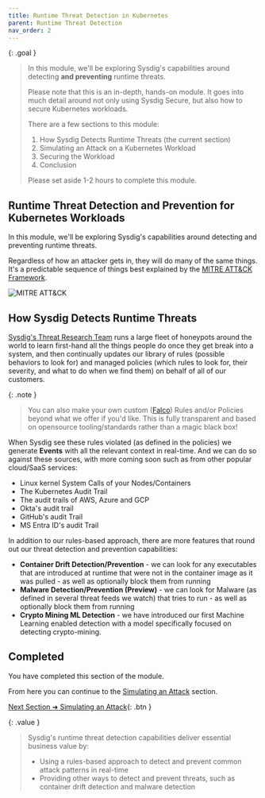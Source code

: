 ```yaml
---
title: Runtime Threat Detection in Kubernetes
parent: Runtime Threat Detection
nav_order: 2
---
```


{: .goal }
> In this module, we'll be exploring Sysdig's capabilities around detecting **and preventing** runtime threats.
>
> Please note that this is an in-depth, hands-on module. It goes into much detail around not only using Sysdig Secure, but also how to secure Kubernetes workloads.
>
> There are a few sections to this module:
>
> 1. How Sysdig Detects Runtime Threats (the current section)
> 2. Simulating an Attack on a Kubernetes Workload
> 3. Securing the Workload
> 4. Conclusion
>
> Please set aside 1-2 hours to complete this module.

## Runtime Threat Detection and Prevention for Kubernetes Workloads

In this module, we'll be exploring Sysdig's capabilities around detecting and preventing runtime threats.

Regardless of how an attacker gets in, they will do many of the same things. It's a predictable sequence of things best explained by the [MITRE ATT&CK Framework](https://attack.mitre.org/). 

![MITRE ATT&CK]({{site.baseurl}}/assets/images/mitre-attacks.png)

## How Sysdig Detects Runtime Threats

[Sysdig's Threat Research Team](https://sysdig.com/threat-research/) runs a large fleet of honeypots around the world to learn first-hand all the things people do once they get break into a system, and then continually updates our library of rules (possible behaviors to look for) and managed policies (which rules to look for, their severity, and what to do when we find them) on behalf of all of our customers. 

{: .note }
> You can also make your own custom ([Falco](https://falco.org/)) Rules and/or Policies beyond what we offer if you'd like. This is fully transparent and based on opensource tooling/standards rather than a magic black box!

When Sysdig see these rules violated (as defined in the policies) we generate **Events** with all the relevant context in real-time. And we can do so against these sources, with more coming soon such as from other popular cloud/SaaS services:

- Linux kernel System Calls of your Nodes/Containers
- The Kubernetes Audit Trail
- The audit trails of AWS, Azure and GCP
- Okta's audit trail
- GitHub's audit Trail
- MS Entra ID's audit Trail

In addition to our rules-based approach, there are more features that round out our threat detection and prevention capabilities:

- **Container Drift Detection/Prevention** - we can look for any executables that are introduced at runtime that were not in the container image as it was pulled - as well as optionally block them from running
- **Malware Detection/Prevention (Preview)** - we can look for Malware (as defined in several threat feeds we watch) that tries to run - as well as optionally block them from running
- **Crypto Mining ML Detection** - we have introduced our first Machine Learning enabled detection with a model specifically focused on detecting crypto-mining.

## Completed

You have completed this section of the module.

From here you can continue to the [Simulating an Attack]({{site.baseurl}}/docs/modules/runtime-threat-detection/runtime-threat-detection-kubernetes/the-attack.html) section.

[Next Section ➜ Simulating an Attack]({{site.baseurl}}/docs/modules/runtime-threat-detection/runtime-threat-detection-kubernetes/the-attack.html){: .btn }


{: .value }
> Sysdig's runtime threat detection capabilities deliver essential business value by:
> - Using a rules-based approach to detect and prevent common attack patterns in real-time
> - Providing other ways to detect and prevent threats, such as container drift detection and malware detection